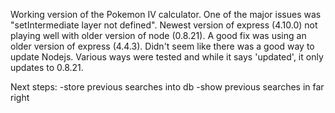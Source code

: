 Working version of the Pokemon IV calculator. One of the major issues was "setIntermediate layer not defined". 
Newest version of express (4.10.0) not playing well with older version of node (0.8.21). A good fix was using an older version of express (4.4.3). Didn't seem like there was a good way to update Nodejs. Various ways were tested
and while it says 'updated', it only updates to 0.8.21. 

Next steps:
-store previous searches into db
-show previous searches in far right

